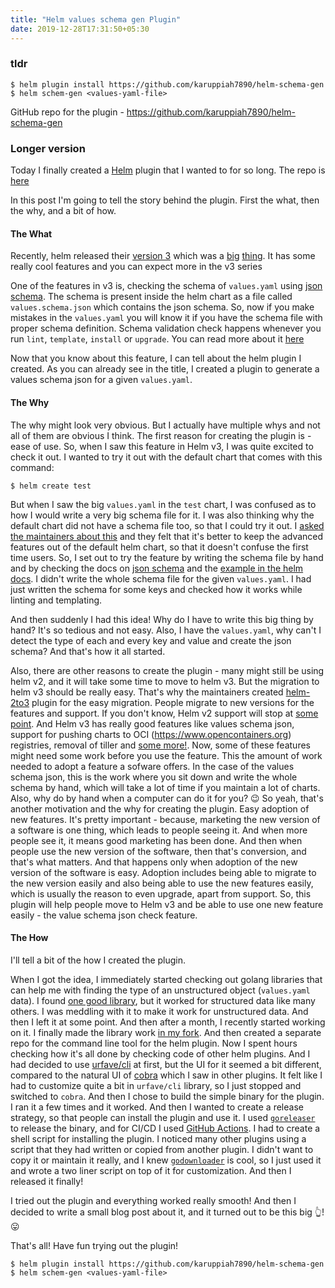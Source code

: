 ```yaml
---
title: "Helm values schema gen Plugin"
date: 2019-12-28T17:31:50+05:30
---
```


### tldr

```
$ helm plugin install https://github.com/karuppiah7890/helm-schema-gen
$ helm schem-gen <values-yaml-file>
```

GitHub repo for the plugin - https://github.com/karuppiah7890/helm-schema-gen

### Longer version

Today I finally created a [Helm](https://helm.sh) plugin that I wanted
to for so long. The repo is [here](https://github.com/karuppiah7890/helm-schema-gen)

In this post I'm going to tell the story behind the plugin. First the
what, then the why, and a bit of how.

#### The What

Recently, helm released their [version 3](https://github.com/helm/helm/releases/tag/v3.0.0)
which was a [big](https://www.cncf.io/announcement/2019/11/13/helm-reaches-version-3/)
[thing](https://www.youtube.com/watch?v=afCRt5Gd6Rk). It has some
really cool features and you can expect more in the v3 series

One of the features in v3 is, checking the schema of `values.yaml`
using [json schema](https://json-schema.org/). The schema is present
inside the helm chart as a file called `values.schema.json` which
contains the json schema. So, now if you make mistakes in the
`values.yaml` you will know it if you have the schema file with proper
schema definition. Schema validation check happens whenever you run
`lint`, `template`, `install` or `upgrade`. You can read more about it
[here](https://helm.sh/docs/topics/charts/#schema-files)

Now that you know about this feature, I can tell about the helm plugin
I created. As you can already see in the title, I created a plugin to
generate a values schema json for a given `values.yaml`.

#### The Why

The why might look very obvious. But I actually have multiple whys and
not all of them are obvious I think. The first reason for creating the
plugin is - ease of use. So, when I saw this feature in Helm v3, I was
quite excited to check it out. I wanted to try it out with the
default chart that comes with this command:

```
$ helm create test
```

But when I saw the big `values.yaml` in the `test` chart, I was
confused as to how I would write a very big schema file for it.
I was also thinking why the default chart did not have a schema
file too, so that I could try it out. I
[asked the maintainers about this](https://github.com/helm/helm/issues/6985)
and they felt that it's better to keep the advanced features out of the
default helm chart, so that it doesn't confuse the first time users.
So, I set out to try the feature by writing the schema file by hand
and by checking the docs on [json schema](https://json-schema.org/)
and the
[example in the helm docs](https://helm.sh/docs/topics/charts/#schema-files).
I didn't write the whole schema file for the given `values.yaml`. I had
just written the schema for some keys and checked how it works while
linting and templating.

And then suddenly I had this idea! Why do I have to write this big
thing by hand? It's so tedious and not easy. Also, I have the
`values.yaml`, why can't I detect the type of each and every key and
value and create the json schema? And that's how it all started.

Also, there are other reasons to create the plugin - many might still
be using helm v2, and it will take some time to move to helm v3. But
the migration to helm v3 should be really easy. That's why the
maintainers created [helm-2to3](https://github.com/helm/helm-2to3)
plugin for the easy migration. People migrate to new versions for the
features and support. If you don't know, Helm v2 support will stop at
[some point](https://helm.sh/blog/2019-10-22-helm-2150-released/#helm-2-support-plan).
And Helm v3 has really good features like values schema json, support
for pushing charts to OCI (https://www.opencontainers.org) registries,
removal of tiller and [some more!](https://github.com/helm/helm/releases/tag/v3.0.0).
Now, some of these features might need some work before you use the
feature. This the amount of work needed to adopt a feature a sofware
offers. In the case of the values schema json, this is the work where
you sit down and write the whole schema by hand, which will take a lot
of time if you maintain a lot of charts. Also, why do by hand when a
computer can do it for you? 😉 So yeah, that's another motivation and
the why for creating the plugin. Easy adoption of new features. It's
pretty important - because, marketing the new version of a software is
one thing, which leads to people seeing it. And when more people see
it, it means good marketing has been done. And then when people use
the new version of the software, then that's conversion, and that's
what matters. And that happens only when adoption of the new version
of the software is easy. Adoption includes being able to migrate to
the new version easily and also being able to use the new features
easily, which is usually the reason to even upgrade, apart from
support. So, this plugin will help people move to Helm v3 and be able
to use one new feature easily - the value schema json check feature.

#### The How

I'll tell a bit of the how I created the plugin.

When I got the idea, I immediately started checking out golang
libraries that can help me with finding the type of an unstructured
object (`values.yaml` data). I
found [one good library](https://github.com/mcuadros/go-jsonschema-generator),
but it worked for structured data like many others. I was
meddling with it to make it work for unstructured data. And then I left
it at some point. And then after a month, I recently started working on
it. I finally made the library work
[in my fork](https://github.com/karuppiah7890/go-jsonschema-generator).
And then created a separate repo for the command line tool for the helm
plugin. Now I spent hours checking how it's all done by checking code
of other helm plugins. And I had decided to use [urfave/cli](https://github.com/urfave/cli)
at first, but the UI for it seemed a bit different, compared to the
natural UI of [cobra](https://github.com/spf13/cobra) which I saw in
other plugins. It felt like I had to customize quite a bit in
`urfave/cli` library, so I just stopped and switched to `cobra`.
And then I chose to build the simple binary for the plugin. I ran it
a few times and it worked. And then I wanted to create a release
strategy, so that people can install the plugin and use it. I used
[`goreleaser`](https://goreleaser.com/) to release the binary, and
for CI/CD I used [GitHub Actions](https://github.com/features/actions).
I had to create a shell script for installing the plugin. I noticed
many other plugins using a script that they had written or copied from
another plugin. I didn't want to copy it or maintain it really, and I
knew [`godownloader`](https://github.com/goreleaser/godownloader) is
cool, so I just used it and wrote a two liner script on top of it for
customization. And then I released it finally! 

I tried out the plugin and everything worked really smooth! And then
I decided to write a small blog post about it, and it turned out to be
this big 👆! 😛

That's all! Have fun trying out the plugin!

```
$ helm plugin install https://github.com/karuppiah7890/helm-schema-gen
$ helm schem-gen <values-yaml-file>
```

